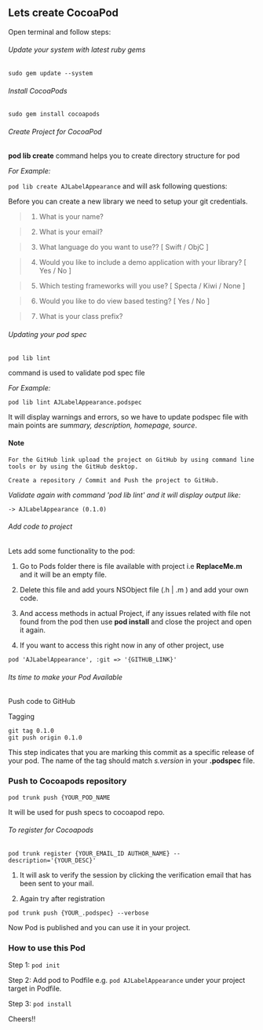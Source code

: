 ## Lets create CocoaPod
Open terminal and follow steps:

###### Update your system with latest ruby gems
`sudo gem update --system
`

###### Install CocoaPods
`sudo gem install cocoapods
`
###### Create Project for CocoaPod
**pod lib create** command helps you to create directory structure for pod

*For Example:*

` pod lib create AJLabelAppearance
`
and will ask following questions:

Before you can create a new library we need to setup your git credentials.

> 1) What is your name?

> 2) What is your email?

> 3)  What language do you want to use?? [ Swift / ObjC ]

> 4) Would you like to include a demo application with your library? [ Yes / No ]

> 5) Which testing frameworks will you use? [ Specta / Kiwi / None ]

> 6) Would you like to do view based testing? [ Yes / No ]

> 7) What is your class prefix?

###### Updating your pod spec
`pod lib lint`

command is used to validate pod spec file

*For Example:*

` pod lib lint AJLabelAppearance.podspec
`

It will display warnings and errors, so we have to update podspec file with main points are *summary, description, homepage, source*.

#### Note
```
For the GitHub link upload the project on GitHub by using command line tools or by using the GitHub desktop.

Create a repository / Commit and Push the project to GitHub.
```

*Validate again with command 'pod lib lint' and it will display output like:*

`
-> AJLabelAppearance (0.1.0)
`

###### Add code to project
Lets add some functionality to the pod:

1. Go to Pods folder there is file available with project i.e **ReplaceMe.m** and it will be an empty file.

2. Delete this file and add yours NSObject file (.h | .m ) and add your own code.

3. And access methods in actual Project, if any issues related with file not found from the pod then use **pod install** and close the project and open it again.

4. If you want to access this right now in any of other project, use

`pod 'AJLabelAppearance', :git => '{GITHUB_LINK}'
`

###### Its time to make your Pod Available
Push code to GitHub 

Tagging

```
git tag 0.1.0
git push origin 0.1.0
```

This step indicates that you are marking this commit as a specific release of your pod. The name of the tag should match *s.version* in your **.podspec** file.

### Push to Cocoapods repository
`
pod trunk push {YOUR_POD_NAME
`

It will be used for push specs to cocoapod repo.

###### To register for Cocoapods
`pod trunk register {YOUR_EMAIL_ID AUTHOR_NAME} --description='{YOUR_DESC}'
`

1) It will ask to verify the session by clicking the verification email that has been sent to your mail.

2) Again try after registration

`pod trunk push {YOUR_.podspec} --verbose`

Now Pod is published and you can use it in your project.

### How to use this Pod

Step 1: `pod init`

Step 2: Add pod to Podfile e.g. `pod AJLabelAppearance` under your project target in Podfile.

Step 3: `pod install`

Cheers!!

